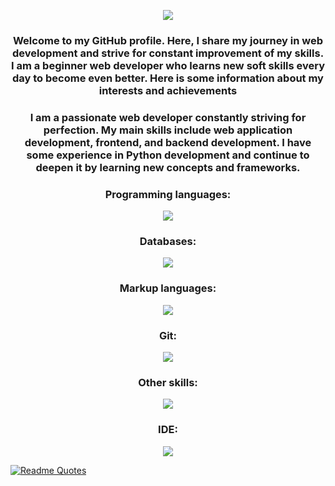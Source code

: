 <p align="center">
  <a href="https://git.io/typing-svg">
    <img src="https://readme-typing-svg.herokuapp.com?font=Fira+Code&pause=1000&color=F7D785&random=false&width=500&lines=%3EHello+everyone!+%F0%9F%91%8B+My+name+is+Vadim.">
  </a>
</p>
<h3 align="center">Welcome to my GitHub profile. Here, I share my journey in web development and strive for constant improvement of my skills. I am a beginner web developer who learns new soft skills every day to become even better. Here is some information about my interests and achievements</h3>

<h3 align="center">I am a passionate web developer constantly striving for perfection. My main skills include web application development, frontend, and backend development. I have some experience in Python development and continue to deepen it by learning new concepts and frameworks.</h3>

<h3 align="center">Programming languages: </h3>
<p align="center">
  <a href="https://skillicons.dev">
    <img src="https://skillicons.dev/icons?i=js,django,flask,py&theme=light" />
  </a>
</p>

<h3 align="center">Databases: </h3>
<p align="center">
  <a href="https://skillicons.dev">
    <img src="https://skillicons.dev/icons?i=mysql,postgres,sqlite&theme=light" />
  </a>
</p>

<h3 align="center">Markup languages: </h3>
<p align="center">
  <a href="https://skillicons.dev">
    <img src="https://skillicons.dev/icons?i=html,css&theme=light" />
  </a>
</p>

<h3 align="center">Git: </h3>
<p align="center">
  <a href="https://skillicons.dev">
    <img src="https://skillicons.dev/icons?i=git,github,githubactions,gitlab&theme=light" />
  </a>
</p>

<h3 align="center">Other skills: </h3>
<p align="center">
  <a href="https://skillicons.dev">
    <img src="https://skillicons.dev/icons?i=figma,docker,discord,bots&theme=light" />
  </a>
</p>

<h3 align="center">IDE: </h3>
<p align="center">
  <a href="https://skillicons.dev">
    <img src="https://skillicons.dev/icons?i=idea,sublime,visualstudio,vscode&theme=light" />
  </a>
</p>

[![Readme Quotes](https://quotes-github-readme.vercel.app/api?type=horizontal&theme=dark)](https://github.com/piyushsuthar/github-readme-quotes)
